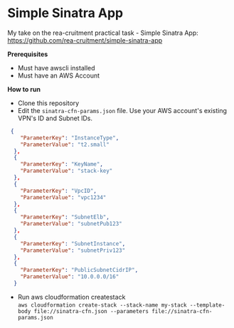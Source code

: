 # Simple Sinatra App

My take on the rea-cruitment practical task - Simple Sinatra App:<br/>
https://github.com/rea-cruitment/simple-sinatra-app

**Prerequisites**
* Must have awscli installed
* Must have an AWS Account

**How to run**
* Clone this repository
* Edit the `sinatra-cfn-params.json` file. Use your AWS account's existing VPN's ID and Subnet IDs.

```json
 {
    "ParameterKey": "InstanceType",
    "ParameterValue": "t2.small"
  },
  {
    "ParameterKey": "KeyName",
    "ParameterValue": "stack-key" 
  },
  {
    "ParameterKey": "VpcID",
    "ParameterValue": "vpc1234"
  },
  {
    "ParameterKey": "SubnetElb",
    "ParameterValue": "subnetPub123"
  },
  {
    "ParameterKey": "SubnetInstance",
    "ParameterValue": "subnetPriv123" 
  },
  {
    "ParameterKey": "PublicSubnetCidrIP",
    "ParameterValue": "10.0.0.0/16"
  }
  ```
* Run aws cloudformation createstack <br/>
`aws cloudformation create-stack --stack-name my-stack --template-body file://sinatra-cfn.json --parameters file://sinatra-cfn-params.json`

